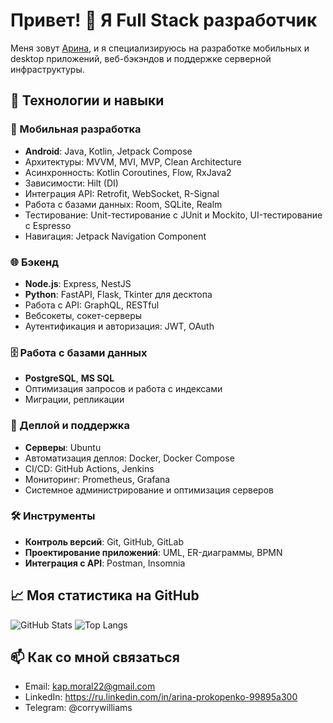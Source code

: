 # Привет! 👋 Я Full Stack разработчик

Меня зовут  <a href="https://vk.com/aristvodolaz" target="_blank">Арина</a>, и я специализируюсь на разработке мобильных и desktop приложений, веб-бэкэндов и поддержке серверной инфраструктуры. 

## 🔧 Технологии и навыки

### 📱 Мобильная разработка
- **Android**: Java, Kotlin, Jetpack Compose
- Архитектуры: MVVM, MVI, MVP, Clean Architecture
- Асинхронность: Kotlin Coroutines, Flow, RxJava2
- Зависимости: Hilt (DI)
- Интеграция API: Retrofit, WebSocket, R-Signal
- Работа с базами данных: Room, SQLite, Realm
- Тестирование: Unit-тестирование с JUnit и Mockito, UI-тестирование с Espresso
- Навигация: Jetpack Navigation Component


### 🌐 Бэкенд
- **Node.js**: Express, NestJS
- **Python**: FastAPI, Flask, Tkinter для десктопа
- Работа с API: GraphQL, RESTful
- Вебсокеты, сокет-серверы
- Аутентификация и авторизация: JWT, OAuth

### 🗄️ Работа с базами данных
- **PostgreSQL**, **MS SQL**
- Оптимизация запросов и работа с индексами
- Миграции, репликации

### 🚀 Деплой и поддержка
- **Серверы**: Ubuntu
- Автоматизация деплоя: Docker, Docker Compose
- CI/CD: GitHub Actions, Jenkins
- Мониторинг: Prometheus, Grafana
- Системное администрирование и оптимизация серверов

### 🛠️ Инструменты
- **Контроль версий**: Git, GitHub, GitLab
- **Проектирование приложений**: UML, ER-диаграммы, BPMN
- **Интеграция с API**: Postman, Insomnia

## 📈 Моя статистика на GitHub
![GitHub Stats](https://github-readme-stats.vercel.app/api?username=Aristvodolaz&show_icons=true&theme=radical)
![Top Langs]( <img src="https://github-profile-summary-cards.vercel.app/api/cards/stats?username=aristvodolaz&theme=solarized_dark" width="400" height="200"/>)

## 📫 Как со мной связаться
- Email: kap.moral22@gmail.com
- LinkedIn: https://ru.linkedin.com/in/arina-prokopenko-99895a300
- Telegram: @corrywilliams



